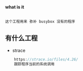
#### what is it

```c

这个工程用来 弥补 busybox 没有的程序

```

## 有什么工程

- strace
```c
	https://strace.io/files/4.26/
	跟踪程序当前的系统调用
```
